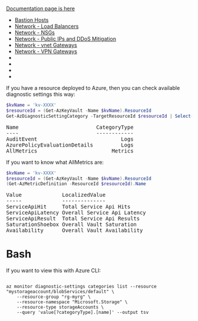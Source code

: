 [Documentation page is here](https://learn.microsoft.com/en-us/azure/azure-monitor/essentials/resource-logs-categories)
- [Bastion Hosts](https://learn.microsoft.com/en-us/azure/azure-monitor/essentials/resource-logs-categories#microsoftnetworkbastionhosts)
- [Network - Load Balancers](https://learn.microsoft.com/en-us/azure/azure-monitor/essentials/resource-logs-categories#microsoftnetworkloadbalancers)
- [Network - NSGs](https://learn.microsoft.com/en-us/azure/azure-monitor/essentials/resource-logs-categories#microsoftnetworknetworksecuritygroups)
- [Network - Public IPs and DDoS Mitigation](https://learn.microsoft.com/en-us/azure/azure-monitor/essentials/resource-logs-categories#microsoftnetworkpublicipaddresses)
- [Network - vnet Gateways](https://learn.microsoft.com/en-us/azure/azure-monitor/essentials/resource-logs-categories#microsoftnetworkvirtualnetworkgateways)
- [Network - VPN Gateways](https://learn.microsoft.com/en-us/azure/azure-monitor/essentials/resource-logs-categories#microsoftnetworkvpngateways)
- []()
- []()
- []()
- []()

If you have a resource deployed to Azure, then you can check available diagnostic settings this way:

```powershell
$kvName = 'kv-XXXX'
$resourceId = (Get-AzKeyVault -Name $kvName).ResourceId 
Get-AzDiagnosticSettingCategory -TargetResourceId $resourceId | Select-Object -Property Name, CategoryType
```

<pre>
Name                         CategoryType
----                         ------------
AuditEvent                           Logs
AzurePolicyEvaluationDetails         Logs
AllMetrics                        Metrics
</pre>

If you want to know what AllMetrics are:

```powershell
$kvName = 'kv-XXXX'
$resourceId = (Get-AzKeyVault -Name $kvName).ResourceId 
(Get-AzMetricDefinition -ResourceId $resourceId).Name
```

<pre>
Value             LocalizedValue
-----             --------------
ServiceApiHit     Total Service Api Hits
ServiceApiLatency Overall Service Api Latency
ServiceApiResult  Total Service Api Results
SaturationShoebox Overall Vault Saturation
Availability      Overall Vault Availability
</pre>

# Bash 

If you want to view this with Azure CLI:

```shell

az monitor diagnostic-settings categories list --resource "mystorageaccount/blobServices/default" \
    --resource-group "rg-myrg" \
    --resource-namespace "Microsoft.Storage" \
    --resource-type storageAccounts \
    --query 'value[?categoryType].[name]' --output tsv
